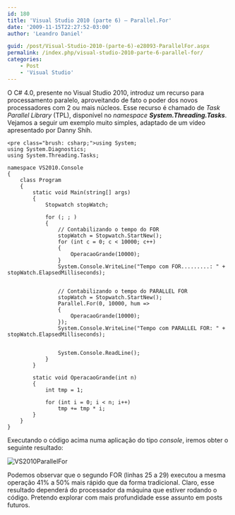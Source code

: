 ```yaml
---
id: 180
title: 'Visual Studio 2010 (parte 6) – Parallel.For'
date: '2009-11-15T22:27:52-03:00'
author: 'Leandro Daniel'

guid: /post/Visual-Studio-2010-(parte-6)-e28093-ParallelFor.aspx
permalink: /index.php/visual-studio-2010-parte-6-parallel-for/
categories:
    - Post
    - 'Visual Studio'
---
```


O C# 4.0, presente no Visual Studio 2010, introduz um recurso para processamento paralelo, aproveitando de fato o poder dos novos processadores com 2 ou mais núcleos. Esse recurso é chamado de *Task Parallel Library* (TPL), disponível no *namespace* ***System.Threading.Tasks***. Vejamos a seguir um exemplo muito simples, adaptado de um vídeo apresentado por Danny Shih.

```
<pre class="brush: csharp;">using System;
using System.Diagnostics;
using System.Threading.Tasks;

namespace VS2010.Console
{
    class Program
    {
        static void Main(string[] args)
        {
            Stopwatch stopWatch;

            for (; ; )
            {
                // Contabilizando o tempo do FOR
                stopWatch = Stopwatch.StartNew();
                for (int c = 0; c < 10000; c++)
                {
                    OperacaoGrande(10000);
                }
                System.Console.WriteLine("Tempo com FOR.........: " + stopWatch.ElapsedMilliseconds);


                // Contabilizando o tempo do PARALLEL FOR
                stopWatch = Stopwatch.StartNew();
                Parallel.For(0, 10000, hum => 
                {
                    OperacaoGrande(10000);
                });
                System.Console.WriteLine("Tempo com PARALLEL FOR: " + stopWatch.ElapsedMilliseconds);

                                
                System.Console.ReadLine();
            }
        }

        static void OperacaoGrande(int n)
        {
            int tmp = 1;

            for (int i = 0; i < n; i++)
                tmp += tmp * i;
        }
    }
}
```

Executando o código acima numa aplicação do tipo *console*, iremos obter o seguinte resultado:

![VS2010ParallelFor](http://leandrodaniel.com/pics/WindowsLiveWriter/VisualStudio2010parte6Parallel.For/04E8F4BF/VS2010ParallelFor.gif "VS2010ParallelFor")

Podemos observar que o segundo FOR (linhas 25 a 29) executou a mesma operação 41% a 50% mais rápido que da forma tradicional. Claro, esse resultado dependerá do processador da máquina que estiver rodando o código. Pretendo explorar com mais profundidade esse assunto em posts futuros.